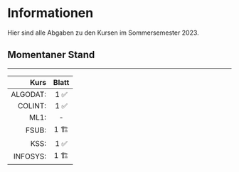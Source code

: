 # Informationen

Hier sind alle Abgaben zu den Kursen im Sommersemester 2023.

## Momentaner Stand

---

| Kurs    | Blatt|
|--------:|:----:|
|ALGODAT: | 1 ✅   |
|COLINT:  | 1 ✅   |
|ML1:     | -    |
|FSUB:    | 1 🏗️   |
|KSS:     | 1 ✅   |
|INFOSYS: | 1 🏗️    |
